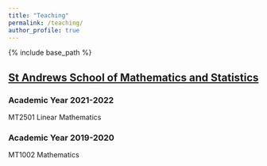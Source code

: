 ```yaml
---
title: "Teaching"
permalink: /teaching/
author_profile: true
---
```

{% include base_path %}

## [St Andrews School of Mathematics and Statistics](https://www.st-andrews.ac.uk/maths/)

### Academic Year 2021-2022

MT2501 Linear Mathematics

### Academic Year 2019-2020

MT1002 Mathematics
